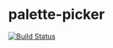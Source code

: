 # palette-picker

[![Build Status](https://travis-ci.org/hmmChase/palette-picker.svg?branch=master)](https://travis-ci.org/hmmChase/palette-picker)